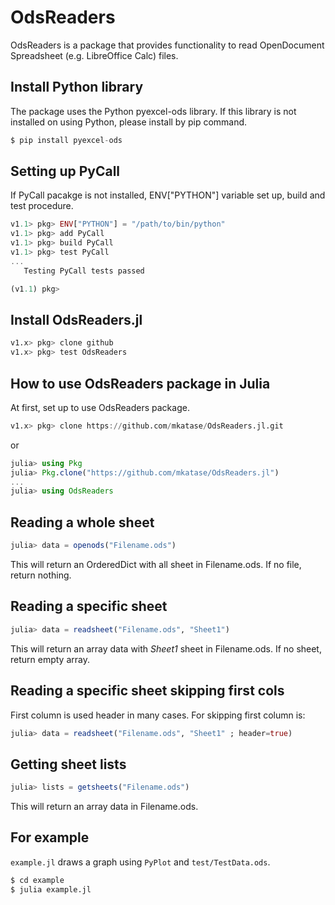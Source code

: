 # OdsReaders

OdsReaders is a package that provides functionality to read OpenDocument Spreadsheet (e.g. LibreOffice Calc) files.

## Install Python library

The package uses the Python pyexcel-ods library. If this library is not installed on using Python, please install by pip command.

```python
$ pip install pyexcel-ods
```

## Setting up PyCall

If PyCall pacakge is not installed, ENV["PYTHON"] variable set up, build and test procedure.

```julia
v1.1> pkg> ENV["PYTHON"] = "/path/to/bin/python"
v1.1> pkg> add PyCall
v1.1> pkg> build PyCall
v1.1> pkg> test PyCall
...
   Testing PyCall tests passed 

(v1.1) pkg> 
```

## Install OdsReaders.jl

```julia
v1.x> pkg> clone github
v1.x> pkg> test OdsReaders
```

## How to use OdsReaders package in Julia

At first, set up to use OdsReaders package.

```julia
v1.x> pkg> clone https://github.com/mkatase/OdsReaders.jl.git
```

or

```julia
julia> using Pkg
julia> Pkg.clone("https://github.com/mkatase/OdsReaders.jl")
...
julia> using OdsReaders
```

## Reading a whole sheet

```julia
julia> data = openods("Filename.ods")
```

This will return an OrderedDict with all sheet in Filename.ods.
If no file, return nothing.

## Reading a specific sheet

```julia
julia> data = readsheet("Filename.ods", "Sheet1")
```

This will return an array data with *Sheet1* sheet in Filename.ods.
If no sheet, return empty array.

## Reading a specific sheet skipping first cols

First column is used header in many cases.
For skipping first column is:

```julia
julia> data = readsheet("Filename.ods", "Sheet1" ; header=true)
```

## Getting sheet lists

```julia
julia> lists = getsheets("Filename.ods")
```

This will return an array data in Filename.ods.

## For example

``example.jl`` draws a graph using ``PyPlot`` and ``test/TestData.ods``.

```bash
$ cd example
$ julia example.jl
```
